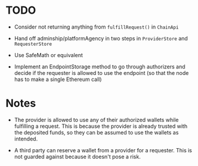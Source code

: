 # TODO

- Consider not returning anything from `fulfillRequest()` in `ChainApi`

- Hand off adminship/platformAgency in two steps in `ProviderStore` and `RequesterStore`

- Use SafeMath or equivalent

- Implement an EndpointStorage method to go through authorizers and decide if the requester is allowed to use the endpoint (so that the node has to make a single Ethereum call)

# Notes

- The provider is allowed to use any of their authorized wallets while fulfilling a request.
This is because the provider is already trusted with the deposited funds, so they can be assumed to use the wallets as intended.

- A third party can reserve a wallet from a provider for a requester.
This is not guarded against because it doesn't pose a risk.
